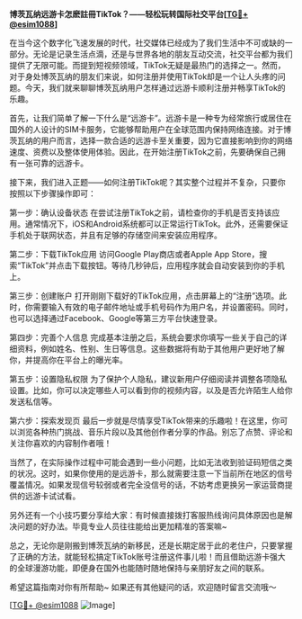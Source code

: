 **博茨瓦纳远游卡怎麽註冊TikTok？——轻松玩转国际社交平台[[TG💪+ @esim1088](https://t.me/s/esim1088)]**

在当今这个数字化飞速发展的时代，社交媒体已经成为了我们生活中不可或缺的一部分。无论是记录生活点滴，还是与世界各地的朋友互动交流，社交平台都为我们提供了无限可能。而提到短视频领域，TikTok无疑是最热门的选择之一。然而，对于身处博茨瓦纳的朋友们来说，如何注册并使用TikTok却是一个让人头疼的问题。今天，我们就来聊聊博茨瓦纳用户怎样通过远游卡顺利注册并畅享TikTok的乐趣。

首先，让我们简单了解一下什么是“远游卡”。远游卡是一种专为经常旅行或居住在国外的人设计的SIM卡服务，它能够帮助用户在全球范围内保持网络连接。对于博茨瓦纳的用户而言，选择一款合适的远游卡至关重要，因为它直接影响到你的网络速度、资费以及整体使用体验。因此，在开始注册TikTok之前，先要确保自己拥有一张可靠的远游卡。

接下来，我们进入正题——如何注册TikTok呢？其实整个过程并不复杂，只要你按照以下步骤操作即可：

第一步：确认设备状态
在尝试注册TikTok之前，请检查你的手机是否支持该应用。通常情况下，iOS和Android系统都可以正常运行TikTok。此外，还需要保证手机处于联网状态，并且有足够的存储空间来安装应用程序。

第二步：下载TikTok应用
访问Google Play商店或者Apple App Store，搜索“TikTok”并点击下载按钮。等待几秒钟后，应用程序就会自动安装到你的手机上。

第三步：创建账户
打开刚刚下载好的TikTok应用，点击屏幕上的“注册”选项。此时，你需要输入有效的电子邮件地址或手机号码作为用户名，并设置密码。同时，也可以选择通过Facebook、Google等第三方平台快速登录。

第四步：完善个人信息
完成基本注册之后，系统会要求你填写一些关于自己的详细资料，例如姓名、性别、生日等信息。这些数据将有助于其他用户更好地了解你，并提高你在平台上的曝光率。

第五步：设置隐私权限
为了保护个人隐私，建议新用户仔细阅读并调整各项隐私设置。比如，你可以决定哪些人可以看到你的视频内容，以及是否允许陌生人给你发送私信等。

第六步：探索发现页
最后一步就是尽情享受TikTok带来的乐趣啦！在这里，你可以浏览各种热门挑战、音乐片段以及其他创作者分享的作品。别忘了点赞、评论和关注你喜欢的内容制作者哦！

当然了，在实际操作过程中可能会遇到一些小问题，比如无法收到验证码短信之类的状况。这时，如果你使用的是远游卡，那么就需要注意一下当前所在地区的信号覆盖情况。如果发现信号较弱或者完全没信号的话，不妨考虑更换另一家运营商提供的远游卡试试看。

另外还有一个小技巧要分享给大家：有时候直接拨打客服热线询问具体原因也是解决问题的好办法。毕竟专业人员往往能给出更加精准的答案嘛~

总之，无论你是刚搬到博茨瓦纳的新移民，还是长期定居于此的老住户，只要掌握了正确的方法，就能轻松搞定TikTok账号注册这件事儿啦！而且借助远游卡强大的全球漫游功能，即便身在国外也能随时随地保持与亲朋好友之间的联系。

希望这篇指南对你有所帮助~ 如果还有其他疑问的话，欢迎随时留言交流哦～

[[TG💪+ @esim1088](https://t.me/s/esim1088) ![Image](https://i.postimg.cc/4NQfJmqS/Snipaste-2025-05-13-00-14-12.png)]